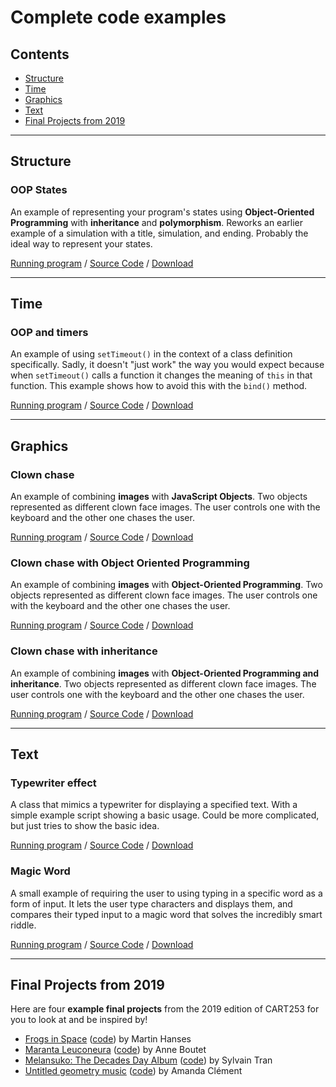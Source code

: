 # Complete code examples

## Contents

- [Structure](#structure)
- [Time](#time)
- [Graphics](#graphics)
- [Text](#text)
- [Final Projects from 2019](#final-projects-from-2019)

---

## Structure

### OOP States

An example of representing your program's states using **Object-Oriented Programming** with **inheritance** and **polymorphism**. Reworks an earlier example of a simulation with a title, simulation, and ending. Probably the ideal way to represent your states.

[Running program](https://pippinbarr.github.io/cart253-2020/examples/structure/oop-states/) / [Source Code](https://github.com/pippinbarr/cart253-2020/tree/master/examples/structure/oop-states) / [Download](https://pippinbarr.github.io/cart253-2020/examples/structure/oop-states.zip)

---

## Time

### OOP and timers

An example of using `setTimeout()` in the context of a class definition specifically. Sadly, it doesn't "just work" the way you would expect because when `setTimeout()` calls a function it changes the meaning of `this` in that function. This example shows how to avoid this with the `bind()` method.

[Running program](https://pippinbarr.github.io/cart253-2020/examples/time/oop-and-timers/) / [Source Code](https://github.com/pippinbarr/cart253-2020/tree/master/examples/time/oop-and-timers) / [Download](https://pippinbarr.github.io/cart253-2020/examples/time/oop-and-timers.zip)

---

## Graphics

### Clown chase

An example of combining **images** with **JavaScript Objects**. Two objects represented as different clown face images. The user controls one with the keyboard and the other one chases the user.

[Running program](https://pippinbarr.github.io/cart253-2020/examples/graphics/clown-chase/) / [Source Code](https://github.com/pippinbarr/cart253-2020/tree/master/examples/graphics/clown-chase) / [Download](https://pippinbarr.github.io/cart253-2020/examples/graphics/clown-chase.zip)

### Clown chase with Object Oriented Programming

An example of combining **images** with **Object-Oriented Programming**. Two objects represented as different clown face images. The user controls one with the keyboard and the other one chases the user.

[Running program](https://pippinbarr.github.io/cart253-2020/examples/graphics/clown-chase-oop/) / [Source Code](https://github.com/pippinbarr/cart253-2020/tree/master/examples/graphics/clown-chase-oop) / [Download](https://pippinbarr.github.io/cart253-2020/examples/graphics/clown-chase-oop.zip)

### Clown chase with inheritance

An example of combining **images** with **Object-Oriented Programming and inheritance**. Two objects represented as different clown face images. The user controls one with the keyboard and the other one chases the user.

[Running program](https://pippinbarr.github.io/cart253-2020/examples/graphics/clown-chase-inheritance/) / [Source Code](https://github.com/pippinbarr/cart253-2020/tree/master/examples/graphics/clown-chase-inheritance) / [Download](https://pippinbarr.github.io/cart253-2020/examples/graphics/clown-chase-inheritance.zip)

---

## Text

### Typewriter effect

A class that mimics a typewriter for displaying a specified text. With a simple example script showing a basic usage. Could be more complicated, but just tries to show the basic idea.

[Running program](https://pippinbarr.github.io/cart253-2020/examples/text/typewriter-effect/) / [Source Code](https://github.com/pippinbarr/cart253-2020/tree/master/examples/text/typewriter-effect) / [Download](https://pippinbarr.github.io/cart253-2020/examples/text/typewriter-effect.zip)

### Magic Word

A small example of requiring the user to using typing in a specific word as a form of input. It lets the user type characters and displays them, and compares their typed input to a magic word that solves the incredibly smart riddle.

[Running program](https//pippinbarr.github.io/cart253-2020/examples/text/magic-word/) / [Source Code](https://github.com/pippinbarr/cart253-2020/tree/master/examples/text/magic-word) / [Download](https//pippinbarr.github.io/cart253-2020/examples/text/magic-word.zip)

---

## Final Projects from 2019

Here are four **example final projects** from the 2019 edition of CART253 for you to look at and be inspired by!

- [Frogs in Space](https://pippinbarr.github.io/cart253-2020/examples/student-work/frogs-in-space/) ([code](https://github.com/pippinbarr/cart253-2020/tree/master/examples/student-work/frogs-in-space/)) by Martin Hanses
- [Maranta Leuconeura](https://pippinbarr.github.io/cart253-2020/examples/student-work/maranta-leuconeura/) ([code](https://github.com/pippinbarr/cart253-2020/tree/master/examples/student-work/maranta-leuconeura/)) by Anne Boutet
- [Melansuko: The Decades Day Album](https://pippinbarr.github.io/cart253-2020/examples/student-work/melansuko-the-decades-day-album/) ([code](https://github.com/pippinbarr/cart253-2020/tree/master/examples/student-work/melansuko-the-decades-day-album/)) by Sylvain Tran
- [Untitled geometry music](https://pippinbarr.github.io/cart253-2020/examples/student-work/untitled-geometry-music/index.html) ([code](https://github.com/pippinbarr/cart253-2020/tree/master/examples/student-work/untitled-geometry-music/)) by Amanda Clément
